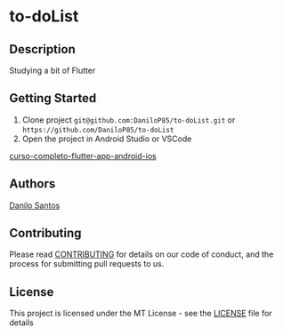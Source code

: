 # to-doList

## Description

Studying a bit of Flutter

## Getting Started
1. Clone project `git@github.com:DaniloP85/to-doList.git` or  `https://github.com/DaniloP85/to-doList`
2. Open the project in Android Studio or VSCode

[curso-completo-flutter-app-android-ios](https://www.udemy.com/course/curso-completo-flutter-app-android-ios/)

## Authors

[Danilo Santos](https://www.linkedin.com/in/danilopsnts/)

## Contributing

Please read [CONTRIBUTING](CONTRIBUTING.md) for details on our code of conduct, and the process for submitting pull requests to us.
## License

This project is licensed under the MT License - see the [LICENSE](LICENSE.md) file for details